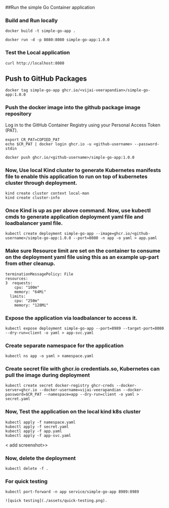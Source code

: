 
##Run the simple Go Container application

### Build and Run locally
```
docker build -t simple-go-app .
```
```
docker run -d -p 8080:8080 simple-go-app:1.0.0
```

### Test the Local application

```
curl http://localhost:8080
```

## Push to GitHub Packages

```
docker tag simple-go-app ghcr.io/<vijai-veerapandian>/simple-go-app:1.0.0

```

### Push the docker image into the github package image repository

Log in to the GitHub Container Registry using your Personal Access Token (PAT).

```
export CR_PAT=COPIED_PAT
echo $CR_PAT | docker login ghcr.io -u <github-username> --password-stdin

docker push ghcr.io/<github-username>/simple-go-app:1.0.0
```

### Now, Use local Kind cluster to generate Kubernetes manifests file to enable this application to run on top of kubernetes cluster through deployment.

```
kind create cluster context local-man
kind create cluster-info
```

### Once Kind is up as per above command. Now, use kubectl cmds to generate application deployment yaml file and loadbalancer yaml file.

```
kubectl create deployment simple-go-app --image=ghcr.io/<github-username>/simple-go-app:1.0.0 --port=8080 -n app -o yaml > app.yaml
```

### Make sure Resource limit are set on the container to consume on the deployment yaml file using this as an example up-part from other cleanup.

```
terminationMessagePolicy: File
resources:
3  requests:
    cpu: "100m"
    memory: "64Mi"
  limits:
    cpu: "250m"
    memory: "128Mi"
```

### Expose the application via loadbalancer to access it.

```
kubectl expose deployment simple-go-app --port=8989 --target-port=8080 --dry-run=client -o yaml > app-svc.yaml
```

### Create separate namespace for the application

```
kubectl ns app -o yaml > namespace.yaml
```

### Create secret file with ghcr.io credentials.so, Kubernetes can pull the image during deployment

```
kubectl create secret docker-registry ghcr-creds --docker-server=ghcr.io --docker-username=vijai-veerapandian --docker-password=$CR_PAT --namespace=app --dry-run=client -o yaml > secret.yaml
```

### Now, Test the application on the local kind k8s cluster

```
kubectl apply -f namespace.yaml
kubectl apply -f secret.yaml
kubectl apply -f app.yaml
kubectl apply -f app-svc.yaml
```
< add screenshot>>

### Now, delete the deployment

```
kubectl delete -f .

```

### For quick testing

```
kubectl port-forward -n app service/simple-go-app 8989:8989

![quick testing](./assets/quick-testing.png).

```
